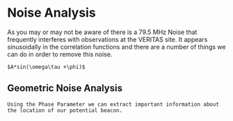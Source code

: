 # Noise Analysis 

As you may or may not be aware of there is a 79.5 MHz Noise that frequently interferes with observations at the VERITAS site. It appears sinusoidally in the correlation functions and there are a number of things we can do in order to remove this noise. 

    $A*sin(\omega\tau +\phi)$

## Geometric Noise Analysis 
    Using the Phase Parameter we can extract important information about the location of our potential beacon.  